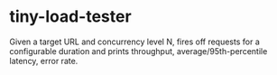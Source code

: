 # tiny-load-tester
Given a target URL and concurrency level N, fires off requests for a configurable duration and prints throughput, average/95th-percentile latency, error rate.
